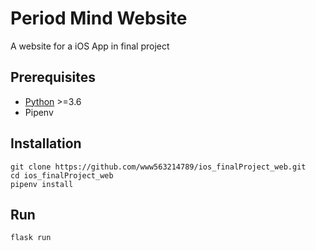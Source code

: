 # Period Mind Website
A website for a iOS App in final project

## Prerequisites
* [Python](https://www.python.org/downloads/) >=3.6
* Pipenv

## Installation
```
git clone https://github.com/www563214789/ios_finalProject_web.git
cd ios_finalProject_web
pipenv install
``` 

## Run
```
flask run
```